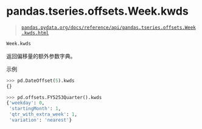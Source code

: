 # pandas.tseries.offsets.Week.kwds

> [`pandas.pydata.org/docs/reference/api/pandas.tseries.offsets.Week.kwds.html`](https://pandas.pydata.org/docs/reference/api/pandas.tseries.offsets.Week.kwds.html)

```py
Week.kwds
```

返回偏移量的额外参数字典。

示例

```py
>>> pd.DateOffset(5).kwds
{} 
```

```py
>>> pd.offsets.FY5253Quarter().kwds
{'weekday': 0,
 'startingMonth': 1,
 'qtr_with_extra_week': 1,
 'variation': 'nearest'} 
```
